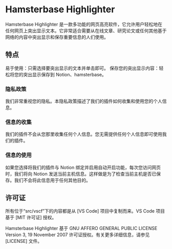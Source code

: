 # Hamsterbase Highlighter

Hamsterbase Highlighter 是一款多功能的网页高亮软件，它允许用户轻松地在任何网页上突出显示文本。它非常适合需要从在线文章、研究论文或任何其他基于网络的内容中突出显示和保存重要信息的人们使用。

## 特点

易于使用：只需选择要突出显示的文本并单击即可。
保存您的突出显示内容：轻松将您的突出显示保存到 Notion、hamsterbase。

### 隐私政策

我们非常重视您的隐私。本隐私政策描述了我们的插件如何收集和使用您的个人信息。

### 信息的收集

我们的插件不会从您那里收集任何个人信息。您无需提供任何个人信息即可使用我们的插件。

### 信息的使用

如果您选择将我们的插件与 Notion 绑定并启用自动开启功能，每次您访问网页时，我们将向 Notion 发送当前主机信息。这样做是为了检查当前主机是否已保存。我们不会将此信息用于任何其他目的。

## 许可证

所有位于“src/vscf”下的内容都是从 [VS Code] 项目中复制而来。VS Code 项目基于 [MIT 许可证] 授权。

Hamsterbase Highlighter 基于 GNU AFFERO GENERAL PUBLIC LICENSE Version 3, 19 November 2007 许可证授权。有关更多详细信息，请参见 [LICENSE] 文件。
